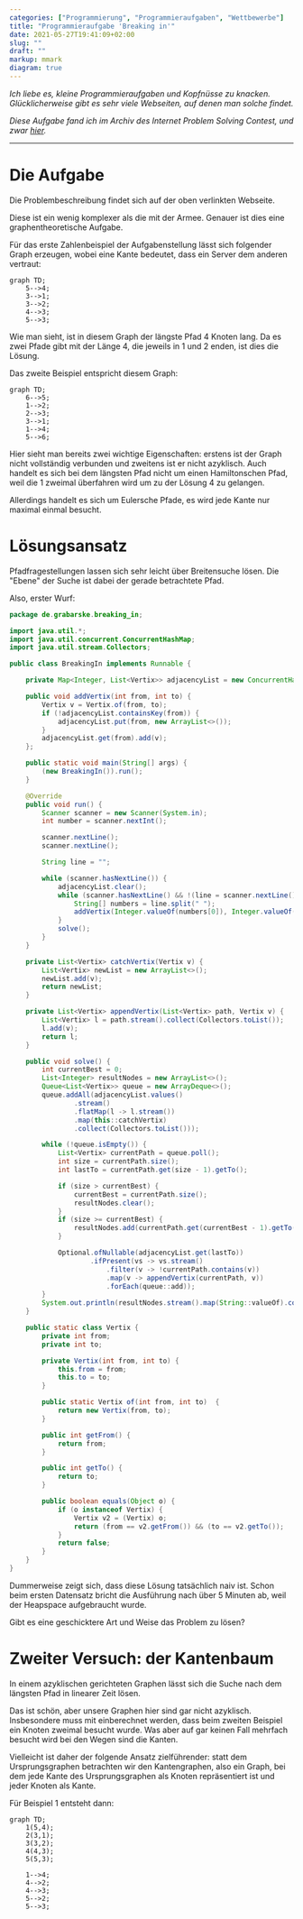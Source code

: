 ```yaml
---
categories: ["Programmierung", "Programmieraufgaben", "Wettbewerbe"]
title: "Programmieraufgabe 'Breaking in'"
date: 2021-05-27T19:41:09+02:00
slug: ""
draft: ""
markup: mmark
diagram: true
---
```


*Ich liebe es, kleine Programmieraufgaben und Kopfnüsse zu knacken. Glücklicherweise gibt es sehr viele Webseiten, auf denen man solche findet.*

*Diese Aufgabe fand ich im Archiv des Internet Problem Solving Contest, und zwar [hier](https://ipsc.ksp.sk/2008/real/problems/b.html).*

---

# Die Aufgabe

Die Problembeschreibung findet sich auf der oben verlinkten Webseite.

Diese ist ein wenig komplexer als die mit der Armee. Genauer ist dies eine graphentheoretische Aufgabe.

Für das erste Zahlenbeispiel der Aufgabenstellung lässt sich folgender Graph erzeugen, wobei eine Kante bedeutet, dass ein Server dem anderen vertraut:

```mermaid
graph TD;
	5-->4;
	3-->1;
	3-->2;
	4-->3;
	5-->3;
```

Wie man sieht, ist in diesem Graph der längste Pfad 4 Knoten lang. Da es zwei Pfade gibt mit der Länge 4, die jeweils in 1 und 2 enden, ist dies die Lösung.

Das zweite Beispiel entspricht diesem Graph:

```mermaid
graph TD;
	6-->5;
	1-->2;
	2-->3;
	3-->1;
	1-->4;
	5-->6;
```

Hier sieht man bereits zwei wichtige Eigenschaften: erstens ist der Graph nicht vollständig verbunden und zweitens ist er nicht azyklisch. Auch handelt es sich bei
dem längsten Pfad nicht um einen Hamiltonschen Pfad, weil die 1 zweimal überfahren wird um zu der Lösung 4 zu gelangen.

Allerdings handelt es sich um Eulersche Pfade, es wird jede Kante nur maximal einmal besucht.

# Lösungsansatz

Pfadfragestellungen lassen sich sehr leicht über Breitensuche lösen. Die "Ebene" der Suche ist dabei der gerade betrachtete Pfad.

Also, erster Wurf:

```java
package de.grabarske.breaking_in;

import java.util.*;
import java.util.concurrent.ConcurrentHashMap;
import java.util.stream.Collectors;

public class BreakingIn implements Runnable {

    private Map<Integer, List<Vertix>> adjacencyList = new ConcurrentHashMap<>();

    public void addVertix(int from, int to) {
        Vertix v = Vertix.of(from, to);
        if (!adjacencyList.containsKey(from)) {
            adjacencyList.put(from, new ArrayList<>());
        }
        adjacencyList.get(from).add(v);
    };

    public static void main(String[] args) {
        (new BreakingIn()).run();
    }

    @Override
    public void run() {
        Scanner scanner = new Scanner(System.in);
        int number = scanner.nextInt();

        scanner.nextLine();
        scanner.nextLine();

        String line = "";

        while (scanner.hasNextLine()) {
            adjacencyList.clear();
            while (scanner.hasNextLine() && !(line = scanner.nextLine()).isEmpty()) {
                String[] numbers = line.split(" ");
                addVertix(Integer.valueOf(numbers[0]), Integer.valueOf(numbers[1]));
            }
            solve();
        }
    }

    private List<Vertix> catchVertix(Vertix v) {
        List<Vertix> newList = new ArrayList<>();
        newList.add(v);
        return newList;
    }

    private List<Vertix> appendVertix(List<Vertix> path, Vertix v) {
        List<Vertix> l = path.stream().collect(Collectors.toList());
        l.add(v);
        return l;
    }

    public void solve() {
        int currentBest = 0;
        List<Integer> resultNodes = new ArrayList<>();
        Queue<List<Vertix>> queue = new ArrayDeque<>();
        queue.addAll(adjacencyList.values()
                .stream()
                .flatMap(l -> l.stream())
                .map(this::catchVertix)
                .collect(Collectors.toList()));

        while (!queue.isEmpty()) {
            List<Vertix> currentPath = queue.poll();
            int size = currentPath.size();
            int lastTo = currentPath.get(size - 1).getTo();

            if (size > currentBest) {
                currentBest = currentPath.size();
                resultNodes.clear();
            }
            if (size >= currentBest) {
                resultNodes.add(currentPath.get(currentBest - 1).getTo());
            }

            Optional.ofNullable(adjacencyList.get(lastTo))
                    .ifPresent(vs -> vs.stream()
                        .filter(v -> !currentPath.contains(v))
                        .map(v -> appendVertix(currentPath, v))
                        .forEach(queue::add));
        }
        System.out.println(resultNodes.stream().map(String::valueOf).collect(Collectors.joining(" ")));
    }

    public static class Vertix {
        private int from;
        private int to;

        private Vertix(int from, int to) {
            this.from = from;
            this.to = to;
        }

        public static Vertix of(int from, int to)  {
            return new Vertix(from, to);
        }

        public int getFrom() {
            return from;
        }

        public int getTo() {
            return to;
        }

        public boolean equals(Object o) {
            if (o instanceof Vertix) {
                Vertix v2 = (Vertix) o;
                return (from == v2.getFrom()) && (to == v2.getTo());
            }
            return false;
        }
    }
}
```

Dummerweise zeigt sich, dass diese Lösung tatsächlich naiv ist. Schon beim ersten Datensatz bricht die Ausführung nach über 5 Minuten ab, weil der Heapspace aufgebraucht wurde.

Gibt es eine geschicktere Art und Weise das Problem zu lösen? 

# Zweiter Versuch: der Kantenbaum

In einem azyklischen gerichteten Graphen lässt sich die Suche nach dem längsten Pfad in linearer Zeit lösen.

Das ist schön, aber unsere Graphen hier sind gar nicht azyklisch. Insbesondere muss mit einberechnet werden, dass beim zweiten Beispiel ein Knoten zweimal besucht wurde. Was
aber auf gar keinen Fall mehrfach besucht wird bei den Wegen sind die Kanten.

Vielleicht ist daher der folgende Ansatz zielführender: statt dem Ursprungsgraphen betrachten wir den Kantengraphen, also ein Graph, bei
dem jede Kante des Ursprungsgraphen als Knoten repräsentiert ist und jeder Knoten als Kante.

Für Beispiel 1 entsteht dann:

```mermaid
graph TD;
	1(5,4);
	2(3,1);
	3(3,2);
	4(4,3);
	5(5,3);
	
	1-->4;
	4-->2;
	4-->3;
	5-->2;
	5-->3;
```
